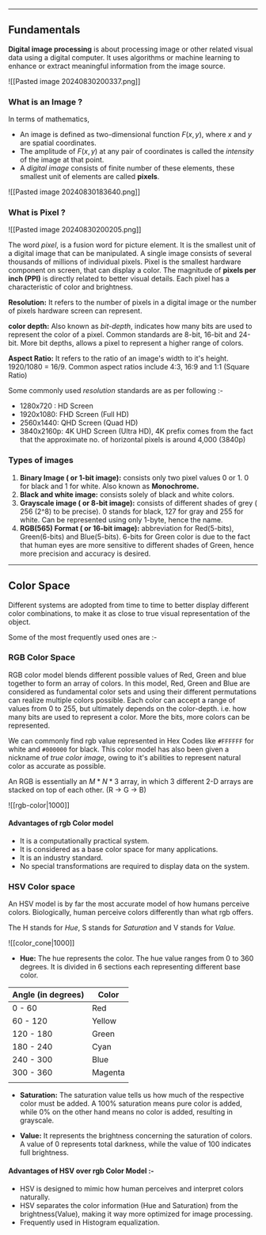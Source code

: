 
---
## Fundamentals

**Digital image processing** is about processing image or other related visual data using a digital computer. It uses algorithms or machine learning to enhance or extract meaningful information from the image source.

![[Pasted image 20240830200337.png]]

### What is an Image ?

In terms of mathematics,

- An image is defined as two-dimensional function $F(x, y)$, where $x$ and $y$ are spatial coordinates.
- The amplitude of $F(x, y)$ at any pair of coordinates is called the *intensity* of the image at that point.
- A *digital image* consists of finite number of these elements, these smallest unit of elements are called **pixels**.


![[Pasted image 20240830183640.png]]


### What is Pixel ?

![[Pasted image 20240830200205.png]]

The word *pixel*, is a fusion word for picture element. It is the smallest unit of a digital image that can be manipulated. A single image consists of several thousands of millions of individual pixels. Pixel is the smallest hardware component on screen, that can display a color. The magnitude of **pixels per inch (PPI)** is directly related to better visual details.
Each pixel has a characteristic of color and brightness.

**Resolution:** It refers to the number of pixels in a digital image or the number of pixels hardware screen can represent.

**color depth:** Also known as *bit-depth*, indicates how many bits are used to represent the color of a pixel. Common standards are 8-bit, 16-bit and 24-bit. More bit depths, allows a pixel to represent a higher range of colors.

**Aspect Ratio:** It refers to the ratio of an image's width to it's height. 1920/1080 = 16/9. Common aspect ratios include 4:3, 16:9 and 1:1 (Square Ratio)

Some commonly used *resolution* standards are as per following :-
- 1280x720 : HD Screen
- 1920x1080: FHD Screen (Full HD)
- 2560x1440: QHD Screen (Quad HD)
- 3840x2160p: 4K UHD Screen (Ultra HD), 4K prefix comes from the fact that the approximate no. of horizontal pixels is around 4,000 (3840p)

### Types of images

1. **Binary Image ( or 1-bit image):** consists only two pixel values 0 or 1. 0 for black and 1 for white. Also known as **Monochrome.**
2. **Black and white image:** consists solely of black and white colors.
3. **Grayscale image ( or 8-bit image):** consists of different shades of grey ( 256 (2^8) to be precise). 0 stands for black, 127 for gray and 255 for white. Can be represented using only 1-byte, hence the name.
4. **RGB(565) Format ( or 16-bit image):** abbreviation for Red(5-bits), Green(6-bits) and Blue(5-bits). 6-bits for Green color is due to the fact that human eyes are more sensitive to different shades of Green, hence more precision and accuracy is desired.

----
## Color Space
Different systems are adopted from time to time to better display different color combinations, to make it as close to true visual representation of the object.

Some of the most frequently used ones are :-
### RGB Color Space

RGB color model blends different possible values of Red, Green and blue together to form an array of colors. In this model, Red, Green and Blue are considered as fundamental color sets and using their different permutations can realize multiple colors possible. Each color can accept a range of values from 0 to 255, but ultimately depends on the color-depth. i.e. how many bits are used to represent a color. More the bits, more colors can be represented.

We can commonly find rgb value represented in Hex Codes like `#FFFFFF` for white and `#000000` for black.  This color model has also been given a nickname of *true color image*, owing to it's abilities to represent natural color as accurate as possible.

An RGB is essentially an $M*N*3$ array, in which 3 different 2-D arrays are stacked on top of each other. (R -> G -> B)

![[rgb-color|1000]]
#### Advantages of rgb Color model

- It is a computationally practical system.
- It is considered as a base color space for many applications.
- It is an industry standard.
- No special transformations are required to display data on the system.

### HSV Color space

An HSV model is by far the most accurate model of how humans perceive colors. Biologically, human perceive colors differently than what rgb offers.

The H stands for *Hue*, S stands for *Saturation* and V stands for *Value.*

![[color_cone|1000]]


- **Hue:** The hue represents the color. The hue value ranges from 0 to 360 degrees. It is divided in 6 sections each representing different base color.

| Angle (in degrees) | Color   |
| ------------------ | ------- |
| 0 - 60             | Red     |
| 60 - 120           | Yellow  |
| 120 - 180          | Green   |
| 180 - 240          | Cyan    |
| 240 - 300          | Blue    |
| 300 - 360          | Magenta |
|                    |         |

- **Saturation:** The saturation value tells us how much of the respective color must be added. A 100% saturation means pure color is added, while 0% on the other hand means no color is added, resulting in grayscale.

- **Value:** It represents the brightness concerning the saturation of colors. A value of 0 represents total darkness, while the value of 100 indicates full brightness.

#### Advantages of HSV over rgb Color Model :-

- HSV is designed to mimic how human perceives and interpret colors naturally.
- HSV separates the color information (Hue and Saturation) from the brightness(Value), making it way more optimized for image processing.
- Frequently used in Histogram equalization.
